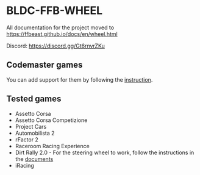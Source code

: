 # BLDC-FFB-WHEEL
 All documentation for the project moved to https://ffbeast.github.io/docs/en/wheel.html

Discord: 
https://discord.gg/Gt6rnvrZKu

## Codemaster games

You can add support for them by following the [instruction](/docs/codemasters_games.md).

## Tested games

* Assetto Corsa
* Assetto Corsa Competizione
* Project Cars
* Automobilista 2
* rFactor 2
* Raceroom Racing Experience
* Dirt Rally 2.0 - For the steering wheel to work, follow the instructions in the [documents](/docs/codemasters_games.md)
* iRacing
